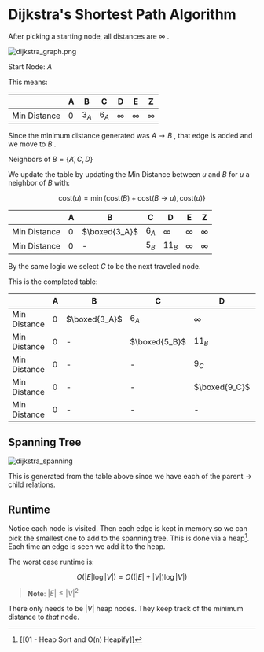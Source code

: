 # Dijkstra's Shortest Path Algorithm

After picking a starting node, all distances are $\infty$ .

![dijkstra_graph.png](../../../img/dijkstra_graph.png)

Start Node: $A$

This means:

|              | A   | B        | C        | D        | E        | Z        |
| ------------ | --- | -------- | -------- | -------- | -------- | -------- |
| Min Distance | 0   | $3_A$ | $6_A$ | $\infty$ | $\infty$ | $\infty$ | 

Since the minimum distance generated was $A\to B$ , that edge is added and we move to $B$ . 

Neighbors of $B = \{\not A, C, D\}$

We update the table by updating the Min Distance between $u$ and $B$ for $u$ a neighbor of $B$ with:

$$
\text{cost}(u) = \min\{\text{cost}(B)+\text{cost}(B\to u), \text{cost}(u) \}
$$

|              | A   | B             | C     | D        | E        | Z        |
| ------------ | --- | ------------- | ----- | -------- | -------- | -------- |
| Min Distance | 0   | $\boxed{3_A}$ | $6_A$ | $\infty$ | $\infty$ | $\infty$ |
| Min Distance | 0   | -             | $5_B$ | $11_B$ | $\infty$ | $\infty$ |

By the  same logic we select $C$ to be the next traveled node. 

This is the completed table:

|              | A   | B             | C             | D             | E             | Z        |
| ------------ | --- | ------------- | ------------- | ------------- | ------------- | -------- |
| Min Distance | 0   | $\boxed{3_A}$ | $6_A$         | $\infty$      | $\infty$      | $\infty$ |
| Min Distance | 0   | -             | $\boxed{5_B}$ | $11_B$        | $\infty$      | $\infty$ |
| Min Distance | 0   | -             | -             | $9_C$         | $\boxed{8_C}$ | $\infty$ |
| Min Distance | 0   | -             | -             | $\boxed{9_C}$ | -             | $16_E$   |
| Min Distance | 0   | -             | -             | -             | -             | $\boxed{13_B}$   |


## Spanning Tree 

![dijkstra_spanning](../../../img/dijkstra_spanning.png)

This is generated from the table above since we have each of the $\text{parent} \to \text{child}$ relations. 

## Runtime
Notice each node is visited. Then each edge is kept in memory so we can pick the smallest one to add to the spanning tree. This is done via a heap[^1]. Each time an edge is seen we add it to the heap. 

The worst case runtime is:

$$
O\biggr(|E| \log{ |V| }\biggr) = O\biggr((|E|+|V|)\log{ |V| }\biggr)
$$

> **Note**: $|E| \leq |V|^2$

There only needs to be $|V|$  heap nodes. They keep track of the minimum distance to *that* node. 
 
[^1]: [[01 - Heap Sort and O(n) Heapify]] 